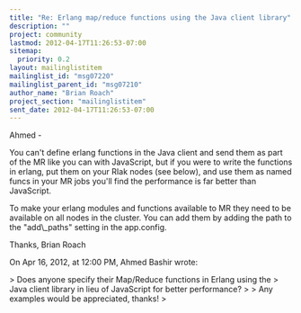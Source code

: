 ```yaml
---
title: "Re: Erlang map/reduce functions using the Java client library"
description: ""
project: community
lastmod: 2012-04-17T11:26:53-07:00
sitemap:
  priority: 0.2
layout: mailinglistitem
mailinglist_id: "msg07220"
mailinglist_parent_id: "msg07210"
author_name: "Brian Roach"
project_section: "mailinglistitem"
sent_date: 2012-04-17T11:26:53-07:00
---
```



Ahmed - 

You can't define erlang functions in the Java client and send them as part of 
the MR like you can with JavaScript, but if you were to write the functions in 
erlang, put them on your RIak nodes (see below), and use them as named funcs in 
your MR jobs you'll find the performance is far better than JavaScript. 

To make your erlang modules and functions available to MR they need to be 
available on all nodes in the cluster. You can add them by adding the path to 
the "add\\_paths" setting in the app.config. 

Thanks,
Brian Roach


On Apr 16, 2012, at 12:00 PM, Ahmed Bashir wrote:

&gt; Does anyone specify their Map/Reduce functions in Erlang using the
&gt; Java client library in lieu of JavaScript for better performance?
&gt; 
&gt; Any examples would be appreciated, thanks!
&gt; 
